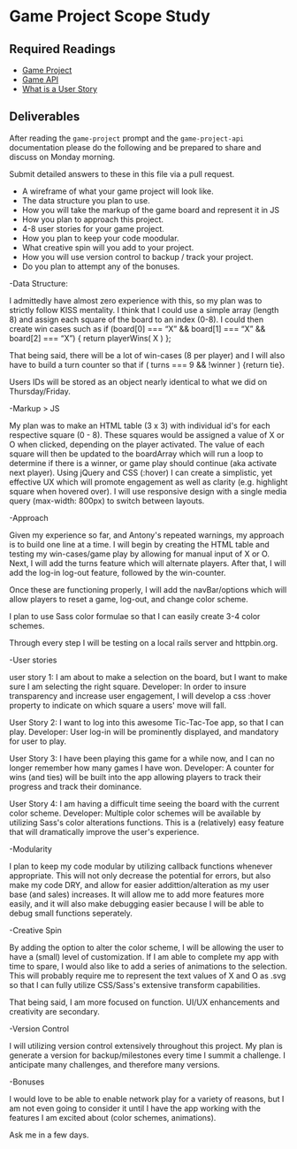 # Game Project Scope Study

## Required Readings

-   [Game Project](https://github.com/ga-wdi-boston/game-project)
-   [Game API](https://github.com/ga-wdi-boston/game-project-api)
-   [What is a User Story](http://searchsoftwarequality.techtarget.com/definition/user-story)

## Deliverables

After reading the `game-project` prompt and the `game-project-api` documentation
please do the following and be prepared to share and discuss on Monday morning.

Submit detailed answers to these in this file via a pull request.

-   A wireframe of what your game project will look like.
-   The data structure you plan to use.
  - How you will take the markup of the game board and represent it in JS
-   How you plan to approach this project.
-   4-8 user stories for your game project.
-   How you plan to keep your code moodular.
-   What creative spin will you add to your project.
-   How you will use version control to backup / track your project.
-   Do you plan to attempt any of the bonuses.

-Data Structure:

I admittedly have almost zero experience with this, so my plan was to strictly follow KISS mentality. I think that I could use a simple array (length 8) and assign each square of the board to an index (0-8). I could then create win cases  such as
if (board[0] === “X” &&
    board[1] === “X” &&
    board[2] === “X”) { return playerWins( X ) };

That being said, there will be a lot of win-cases (8 per player) and I will also have to build a turn counter so that if ( turns === 9 && !winner ) {return tie}.

Users IDs will be stored as an object nearly identical to what we did on Thursday/Friday.

-Markup > JS

My plan was to make an HTML table (3 x 3) with individual id's for each respective square (0 - 8). These squares would be assigned a value of X or O when clicked, depending on the player activated. The value of each square will then be updated to the boardArray which will run a loop to determine if there is a winner, or game play should continue (aka activate next player). Using jQuery and CSS (:hover) I can create a simplistic, yet effective UX which will promote engagement as well as clarity (e.g. highlight square when hovered over). I will use responsive design with a single media query (max-width: 800px) to switch between layouts.

-Approach

Given my experience so far, and Antony's repeated warnings, my approach is to build one line at a time. I will begin by creating the HTML table and testing my win-cases/game play by allowing for manual input of X or O. Next, I will add the turns feature which will alternate players. After that, I will add the log-in log-out feature, followed by the win-counter.

Once these are functioning properly, I will add the navBar/options which will allow players to reset a game, log-out, and change color scheme.

I plan to use Sass color formulae so that I can easily create 3-4 color schemes.

Through every step I will be testing on a local rails server and httpbin.org.

-User stories

user story 1: I am about to make a selection on the board, but I want to make sure I am selecting the right square.
Developer: In order to insure transparency and increase user engagement, I will develop a css :hover property to indicate on which square a users' move will fall.

User Story 2: I want to log into this awesome Tic-Tac-Toe app, so that I can play.
Developer: User log-in will be prominently displayed, and mandatory for user to play.

User Story 3: I have been playing this game for a while now, and I can no longer remember how many games I have won.
Developer: A counter for wins (and ties) will be built into the app allowing players to track their progress and track their dominance.

User Story 4: I am having a difficult time seeing the board with the current color scheme.
Developer: Multiple color schemes will be available by utilizing Sass's color alterations functions. This is a (relatively) easy feature that will dramatically improve the user's experience.

-Modularity

I plan to keep my code modular by utilizing callback functions whenever appropriate. This will not only decrease the potential for errors, but also make my code DRY, and allow for easier addittion/alteration as my user base (and sales) increases. It will allow me to add more features more easily, and it will also make debugging easier because I will be able to debug small functions seperately.

-Creative Spin

By adding the option to alter the color scheme, I will be allowing the user to have a (small) level of customization. If I am able to complete my app with time to spare, I would also like to add a series of animations to the selection. This will probably require me to represent the text values of X and O as .svg so that I can fully utilize CSS/Sass's extensive transform capabilities.

That being said, I am more focused on function. UI/UX enhancements and creativity are secondary.

-Version Control

I will utilizing version control extensively throughout this project. My plan is generate a version for backup/milestones every time I summit a challenge. I anticipate many challenges, and therefore many versions.

-Bonuses

I would love to be able to enable network play for a variety of reasons, but I am not even going to consider it until I have the app working with the features I am excited about (color schemes, animations).

Ask me in a few days.
